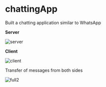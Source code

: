 # chattingApp
Built a chatting application similar to WhatsApp

**Server**

![server](https://user-images.githubusercontent.com/64066950/94194688-a8173500-fecf-11ea-8ccd-63a3df8fdbc2.png)

**Client**

![client](https://user-images.githubusercontent.com/64066950/94194773-c54c0380-fecf-11ea-98eb-5fb894cb4b2d.png)


Transfer of messages from both sides

![full2](https://user-images.githubusercontent.com/64066950/94194904-f3c9de80-fecf-11ea-9ffd-2c0eef571e8a.png)

